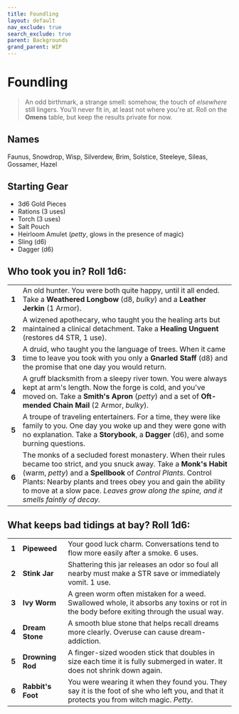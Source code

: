 ```yaml
---
title: Foundling
layout: default
nav_exclude: true
search_exclude: true
parent: Backgrounds
grand_parent: WIP
---
```


# Foundling

> An odd birthmark, a strange smell: somehow, the touch of _elsewhere_ still lingers. You'll never fit in, at least not where you're at. Roll on the **Omens** table, but keep the results private for now.
 
## Names

Faunus, Snowdrop, Wisp, Silverdew, Brim, Solstice, Steeleye, Sileas, Gossamer, Hazel

## Starting Gear

- 3d6 Gold Pieces
- Rations (3 uses)
- Torch (3 uses) 
- Salt Pouch
- Heirloom Amulet (_petty_, glows in the presence of magic)
- Sling (d6)
- Dagger (d6) 

## Who took you in? Roll 1d6:

|       |                                                                                                                                                                                                                          |
| ----- | ------------------------------------------------------------------------------------------------------------------------------------------------------------------------------------------------------------------------ |
| **1** | An old hunter. You were both quite happy, until it all ended. Take a **Weathered Longbow** (d8, _bulky_) and a **Leather Jerkin** (1 Armor).                                                                             |
| **2** | A wizened apothecary, who taught you the healing arts but maintained a clinical detachment. Take a **Healing Unguent** (restores d4 STR, 1 use).                                                                                 |
| **3** | A druid, who taught you the language of trees. When it came time to leave you took with you only a **Gnarled Staff** (d8) and the promise that one day you would return.                                                 |
| **4** | A gruff blacksmith from a sleepy river town. You were always kept at arm's length. Now the forge is cold, and you've moved on. Take a **Smith's Apron** (_petty_) and a set of **Oft-mended Chain Mail** (2 Armor, _bulky_). |
| **5** | A troupe of traveling entertainers. For a time, they were like family to you. One day you woke up and they were gone with no explanation. Take a **Storybook**, a **Dagger** (d6), and some burning questions.           |
| **6** | The monks of a secluded forest monastery. When their rules became too strict, and you snuck away. Take a **Monk's Habit** (warm, _petty_) and a **Spellbook** of _Control Plants_. Control Plants: Nearby plants and trees obey you and gain the ability to move at a slow pace. _Leaves grow along the spine, and it smells faintly of decay._                                        |


## What keeps bad tidings at bay? Roll 1d6:

|       |                   |                                                                                                                                         |
| ----- | ----------------- | --------------------------------------------------------------------------------------------------------------------------------------- |
| **1** | **Pipeweed**      | Your good luck charm. Conversations tend to flow more easily after a smoke. 6 uses.                                                     |
| **2** | **Stink Jar**     | Shattering this jar releases an odor so foul all nearby must make a STR save or immediately vomit. 1 use.                                 |
| **3** | **Ivy Worm**      | A green worm often mistaken for a weed. Swallowed whole, it absorbs any toxins or rot in the body before exiting through the usual way. |
| **4** | **Dream Stone**   | A smooth blue stone that helps recall dreams more clearly. Overuse can cause dream-addiction.                                           |
| **5** | **Drowning Rod**  | A finger-sized wooden stick that doubles in size each time it is fully submerged in water. It does not shrink down again.         |
| **6** | **Rabbit's Foot** | You were wearing it when they found you. They say it is the foot of she who left you, and that it protects you from witch magic. _Petty_.       |
